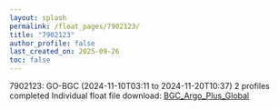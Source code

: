 ```yaml
---
layout: splash
permalink: /float_pages/7902123/
title: "7902123"
author_profile: false
last_created_on: 2025-09-26
toc: false
---
```

 
7902123: GO-BGC (2024-11-10T03:11 to 2024-11-20T10:37)
2 profiles completed
Individual float file download: [BGC_Argo_Plus_Global](https://ftp.soest.hawaii.edu/bgc_argo_plus/Individual_Floats/outliers_removed/7902123_Sprof_processed.nc)
